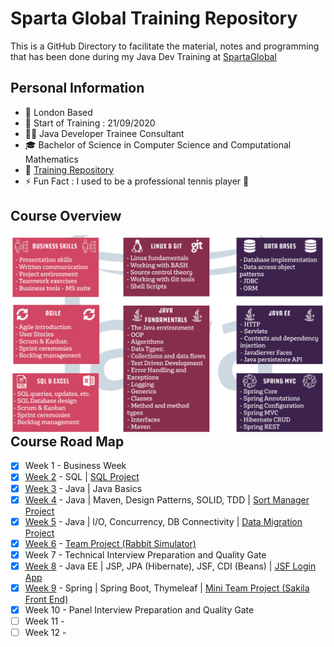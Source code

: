# Sparta Global Training Repository
This is a GitHub Directory to facilitate the material, notes and programming that has been done during my Java Dev Training at [SpartaGlobal](https://www.spartaglobal.com/)

## Personal Information
- 📍 London Based  
- 📅 Start of Training : 21/09/2020  
- :woman_technologist: Java Developer Trainee Consultant  
- :mortar_board: Bachelor of Science in Computer Science and Computational Mathematics  
- 📓 [Training Repository](https://github.com/janjakovacevic/SpartaGlobal)  
- ⚡ Fun Fact : I used to be a professional tennis player :tennis:  

## Course Overview 

<img align="right" src="https://github.com/janjakovacevic/SpartaGlobal/blob/master/assets/plan.png">

## Course Road Map
 - [x] Week 1 - Business Week
 - [x] [Week 2](https://github.com/janjakovacevic/SpartaGlobal/tree/master/Week%202%20-%20SQL%20Week) - SQL | [SQL Project](https://github.com/janjakovacevic/SpartaGlobal/tree/master/Week%202%20-%20SQL%20Week/project)
 - [x] [Week 3](https://github.com/janjakovacevic/SpartaGlobal/tree/master/Week%203%20-%20Java%20Week%201) - Java | Java Basics
 - [x] [Week 4](https://github.com/janjakovacevic/SpartaGlobal/tree/master/Week%204%20-%20Java%20Week%202) - Java | Maven, Design Patterns, SOLID, TDD | [Sort Manager Project](https://github.com/janjakovacevic/SpartaGlobal/tree/master/Week%204%20-%20Java%20Week%202/SortManagerProject)
 - [x] [Week 5](https://github.com/janjakovacevic/SpartaGlobal/tree/master/Week%205%20-%20Java%20Week%203) - Java | I/O, Concurrency, DB Connectivity | [Data Migration Project](https://github.com/janjakovacevic/SpartaGlobal/tree/master/Week%205%20-%20Java%20Week%203/DataMigrationProject)
 - [x] [Week 6](https://github.com/janjakovacevic/SpartaGlobal/tree/master/Week%206%20-%20Team%20Project/RabbitSimulatorProject) - [Team Project (Rabbit Simulator)](https://github.com/janjakovacevic/SpartaGlobal/tree/master/Week%206%20-%20Team%20Project/RabbitSimulatorProject)
 - [x] Week 7 - Technical Interview Preparation and Quality Gate
 - [x] [Week 8](https://github.com/janjakovacevic/SpartaGlobal/tree/master/Week%208%20-%20Java%20EE) - Java EE | JSP, JPA (Hibernate), JSF, CDI (Beans) | [JSF Login App](https://github.com/janjakovacevic/SpartaGlobal/tree/master/Week%208%20-%20Java%20EE/JSFLoginApplication)
 - [x] [Week 9](https://github.com/janjakovacevic/SpartaGlobal/tree/master/Week%209%20-%20Spring) - Spring | Spring Boot, Thymeleaf | [Mini Team Project (Sakila Front End)](https://github.com/janjakovacevic/SpartaGlobal/tree/master/Week%209%20-%20Spring/SakilaProject)
 - [x] Week 10 - Panel Interview Preparation and Quality Gate
 - [ ] Week 11 -
 - [ ] Week 12 -
